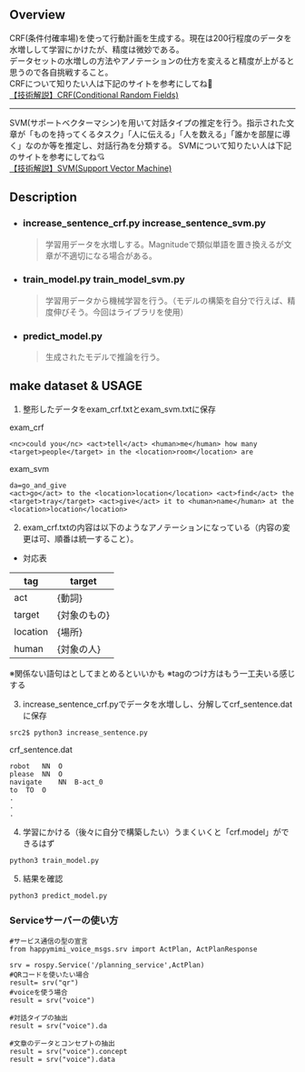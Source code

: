 ## Overview
CRF(条件付確率場)を使って行動計画を生成する。現在は200行程度のデータを水増しして学習にかけたが、精度は微妙である。  
データセットの水増しの方法やアノテーションの仕方を変えると精度が上がると思うので各自挑戦すること。  
CRFについて知りたい人は下記のサイトを参考にしてね💛  
[【技術解説】CRF(Conditional Random Fields)](https://mieruca-ai.com/ai/conditional-random-fields/)

---
SVM(サポートベクターマシン)を用いて対話タイプの推定を行う。指示された文章が「ものを持ってくるタスク」「人に伝える」「人を数える」「誰かを部屋に導く」なのか等を推定し、対話行為を分類する。
SVMについて知りたい人は下記のサイトを参考にしてね💘  
[【技術解説】SVM(Support Vector Machine)](https://aiacademy.jp/media/?p=248)
## Description

- ### increase_sentence_crf.py increase_sentence_svm.py
    > 学習用データを水増しする。Magnitudeで類似単語を置き換えるが文章が不適切になる場合がある。

- ### train_model.py train_model_svm.py
    > 学習用データから機械学習を行う。（モデルの構築を自分で行えば、精度伸びそう。今回はライブラリを使用）

- ### predict_model.py
    > 生成されたモデルで推論を行う。

## make dataset & USAGE

1. 整形したデータをexam_crf.txtとexam_svm.txtに保存

exam_crf
```
<nc>could you</nc> <act>tell</act> <human>me</human> how many <target>people</target> in the <location>room</location> are
```

exam_svm
```
da=go_and_give
<act>go</act> to the <location>location</location> <act>find</act> the <target>tray</target> <act>give</act> it to <human>name</human> at the <location>location</location>
```
2. exam_crf.txtの内容は以下のようなアノテーションになっている（内容の変更は可、順番は統一すること）。
- 対応表　

|  tag  |  target  |
|  ----  |  ----  |
| act | {動詞} |
|  target  |  {対象のもの}  |
|  location  |  {場所}  |
|  human  |  {対象の人}  |

※関係ない語句は<nc>としてまとめるといいかも
※tagのつけ方はもう一工夫いる感じする

3. increase_sentence_crf.pyでデータを水増しし、分解してcrf_sentence.datに保存
```
src2$ python3 increase_sentence.py
```
crf_sentence.dat
```
robot	NN	O
please	NN	O
navigate	NN	B-act_0
to	TO	O
.
.
.
```

4. 学習にかける（後々に自分で構築したい）うまくいくと「crf.model」ができるはず
```
python3 train_model.py
```
5. 結果を確認

```
python3 predict_model.py
```

    
### Serviceサーバーの使い方
```
#サービス通信の型の宣言
from happymimi_voice_msgs.srv import ActPlan, ActPlanResponse

srv = rospy.Service('/planning_service',ActPlan)
#QRコードを使いたい場合 
result= srv("qr") 
#voiceを使う場合
result = srv("voice")

#対話タイプの抽出
result = srv("voice").da

#文章のデータとコンセプトの抽出
result = srv("voice").concept
result = srv("voice").data
```
